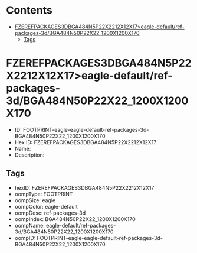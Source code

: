 



Contents
========

* [FZEREFPACKAGES3DBGA484N5P22X2212X12X17>eagle-default/ref-packages-3d/BGA484N50P22X22_1200X1200X170](#fzerefpackages3dbga484n5p22x2212x12x17eagle-defaultref-packages-3dbga484n50p22x22_1200x1200x170)
	* [Tags](#tags)

# FZEREFPACKAGES3DBGA484N5P22X2212X12X17>eagle-default/ref-packages-3d/BGA484N50P22X22_1200X1200X170

- ID: FOOTPRINT-eagle-eagle-default-ref-packages-3d-BGA484N50P22X22_1200X1200X170
- Hex ID: FZEREFPACKAGES3DBGA484N5P22X2212X12X17
- Name: 
- Description: 

## Tags

- hexID: FZEREFPACKAGES3DBGA484N5P22X2212X12X17
- oompType: FOOTPRINT
- oompSize: eagle
- oompColor: eagle-default
- oompDesc: ref-packages-3d
- oompIndex: BGA484N50P22X22_1200X1200X170
- oompName: eagle-default/ref-packages-3d/BGA484N50P22X22_1200X1200X170
- oompID: FOOTPRINT-eagle-eagle-default-ref-packages-3d-BGA484N50P22X22_1200X1200X170
